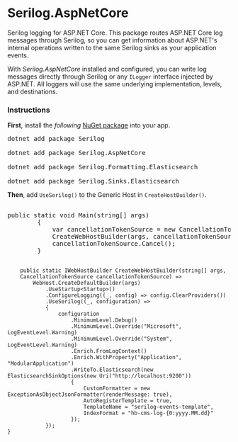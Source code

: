 <h1>Serilog.AspNetCore</h1>
<p>Serilog logging for ASP.NET Core. This package routes ASP.NET Core log messages through Serilog, so you can get information about ASP.NET's internal operations written to the same Serilog sinks as your application events.</p>
<p>With&nbsp;<em>Serilog.AspNetCore</em>&nbsp;installed and configured, you can write log messages directly through Serilog or any&nbsp;<code>ILogger</code>&nbsp;interface injected by ASP.NET. All loggers will use the same underlying implementation, levels, and destinations.</p>
<h3><a href="https://github.com/serilog/serilog-aspnetcore#instructions" aria-hidden="true"></a>Instructions</h3>
<p><strong>First</strong>, install the&nbsp;<em>following</em>&nbsp;<a href="https://www.nuget.org/packages/Serilog.AspNetCore" rel="nofollow">NuGet package</a>&nbsp;into your app.</p>
<div>
<pre>dotnet add package Serilog<br />
dotnet add package Serilog.AspNetCore<br />
dotnet add package Serilog.Formatting.Elasticsearch<br />
dotnet add package Serilog.Sinks.Elasticsearch
</pre>
</div>

<p><strong>Then</strong>, add <code>UseSerilog()</code> to the Generic Host in <code>CreateHostBuilder()</code>.</p>

<div class="highlight highlight-source-cs">
  <pre>    
public static void Main(string[] args)
        {
            var cancellationTokenSource = new CancellationTokenSource();
            CreateWebHostBuilder(args, cancellationTokenSource).Build().Run();
            cancellationTokenSource.Cancel();
        }

        public static IWebHostBuilder CreateWebHostBuilder(string[] args,
        CancellationTokenSource cancellationTokenSource) =>
            WebHost.CreateDefaultBuilder(args)
                .UseStartup<Startup>()
                .ConfigureLogging((_, config) => config.ClearProviders())
                .UseSerilog((_, configuration) =>
                {
                    configuration
                        .MinimumLevel.Debug()
                        .MinimumLevel.Override("Microsoft", LogEventLevel.Warning)
                        .MinimumLevel.Override("System", LogEventLevel.Warning)
                        .Enrich.FromLogContext()
                        .Enrich.WithProperty("Application", "ModularApplication")
                        .WriteTo.Elasticsearch(new ElasticsearchSinkOptions(new Uri("http://localhost:9200"))
                        {
                            CustomFormatter = new ExceptionAsObjectJsonFormatter(renderMessage: true),
                            AutoRegisterTemplate = true,
                            TemplateName = "serilog-events-template",
                            IndexFormat = "hb-cms-log-{0:yyyy.MM.dd}"
                        });
                });
    }
</pre>
</div>
